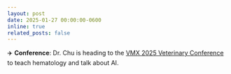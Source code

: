 ```yaml
---
layout: post
date: 2025-01-27 00:00:00-0600
inline: true
related_posts: false
---
```


✈️ **Conference**: Dr. Chu is heading to the [VMX 2025 Veterinary Conference](https://navc.com/vmx-event/) to teach hematology and talk about AI.
